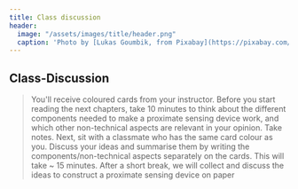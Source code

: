 ```yaml
---
title: Class discussion
header:
  image: "/assets/images/title/header.png"
  caption: 'Photo by [Lukas Goumbik, from Pixabay](https://pixabay.com/de/users/goumbik-3752482/?utm_source=link-attribution&utm_medium=referral&utm_campaign=image&utm_content=2055522){:target="_blank"}'
---
```


<!--more-->


## Class-Discussion
> You'll receive coloured cards from your instructor.
> Before you start reading the next chapters, take 10 minutes to think about the different components needed to make a proximate sensing device work, and which other non-technical aspects are relevant in your opinion. Take notes.
> Next, sit with a classmate who has the same card colour as you. Discuss your ideas and summarise them by writing the components/non-technical aspects separately on the cards. This will take ~ 15 minutes.
> After a short break, we will collect and discuss the ideas to construct a proximate sensing device on paper
